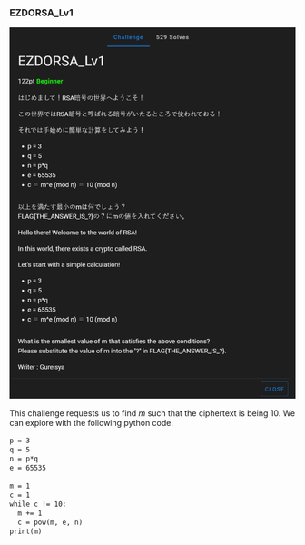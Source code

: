 
### EZDORSA_Lv1

![ezdorsa_lv1](https://github.com/Hed6eH0g/ctf/blob/main/2023/wanictf/crypto/ezdorsa_lv1/EZDORSA_Lv1_0.png)

This challenge requests us to find $m$ such that the ciphertext is being $10$.
We can explore with the following python code.
```
p = 3
q = 5
n = p*q
e = 65535

m = 1
c = 1
while c != 10:
  m += 1
  c = pow(m, e, n)
print(m)
```
